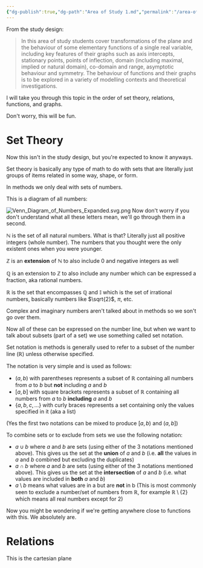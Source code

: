 ```yaml
---
{"dg-publish":true,"dg-path":"Area of Study 1.md","permalink":"/area-of-study-1/"}
---
```


From the study design:

> In this area of study students cover transformations of the plane and the behaviour of some elementary functions of a single real variable, including key features of their graphs such as axis intercepts, stationary points, points of inflection, domain (including maximal, implied or natural domain), co-domain and range, asymptotic behaviour and symmetry. The behaviour of functions and their graphs is to be explored in a variety of modelling contexts and theoretical investigations.

I will take you through this topic in the order of set theory, relations, functions, and graphs.

Don't worry, this will be fun.

# Set Theory

Now this isn't in the study design, but you're expected to know it anyways.

Set theory is basically any type of math to do with sets that are literally just groups of items related in some way, shape, or form.

In methods we only deal with sets of numbers.

This is a diagram of all numbers:

![Venn_Diagram_of_Numbers_Expanded.svg.png](/img/user/Methods%20Textbook/Venn_Diagram_of_Numbers_Expanded.svg.png)
Now don't worry if you don't understand what all these letters mean, we'll go through them in a second.

$\mathbb{N}$ is the set of all natural numbers. What is that? Literally just all positive integers (whole number). The numbers that you thought were the only existent ones when you were younger.

$\mathbb{Z}$ is an **extension** of $\mathbb{N}$ to also include $0$ and negative integers as well

$\mathbb{Q}$ is an extension to $\mathbb{Z}$ to also include any number which can be expressed a fraction, aka rational numbers.

$\mathbb{R}$ is the set that encompasses $\mathbb{Q}$ and $\mathbb{I}$ which is the set of irrational numbers, basically numbers like $\sqrt{2}$, $\pi$, etc.

Complex and imaginary numbers aren't talked about in methods so we son't go over them.

Now all of these can be expressed on the number line, but when we want to talk about subsets (part of a set) we use something called set notation.

Set notation is methods is generally used to refer to a subset of the number line ($\mathbb{R}$) unless otherwise specified.

The notation is very simple and is used as follows:

- $(a,b)$ with parentheses represents a subset of $\mathbb{R}$ containing all numbers from $a$ to $b$ but **not** including $a$ and $b$
- $[a,b]$ with square brackets represents a subset of $\mathbb{R}$ containing all numbers from $a$ to $b$ **including** $a$ and $b$
- $\{a, b, c, \dots\}$ with curly braces represents a set containing only the values specified in it (aka a list)

(Yes the first two notations can be mixed to produce $[a,b)$ and $(a,b]$)

To combine sets or to exclude from sets we use the following notation:

- $a \cup b$ where $a$ and $b$ are sets (using either of the 3 notations mentioned above). This gives us the set at the **union** of $a$ and $b$ (i.e. **all** the values in $a$ and $b$ combined but excluding the duplicates)
- $a \cap b$ where $a$ and $b$ are sets (using either of the 3 notations mentioned above). This gives us the set at the **intersection** of $a$ and $b$ (i.e. what values are included in **both** $a$ and $b$)
- $a\setminus b$ means what values are in a but are **not** in b (This is most commonly seen to exclude a number/set of numbers from $\mathbb{R}$, for example $\mathbb{R} \setminus \{2\}$ which means all real numbers except for 2)

Now you might be wondering if we're getting anywhere close to functions with this. We absolutely are.

# Relations

This is the cartesian plane

<script src="https://www.desmos.com/api/v1.9/calculator.js?apiKey=dcb31709b452b1cf9dc26972add0fda6"></script>

<div id="cartesian plane" style="width: 600px; height: 400px;"></div>


<script>
  var elt = document.getElementById('cartesian plane');
  var calculator = Desmos.GraphingCalculator(elt, {lockViewport: true, expressionsCollapsed : true, expressions: false, settingsMenu : false});
</script>



